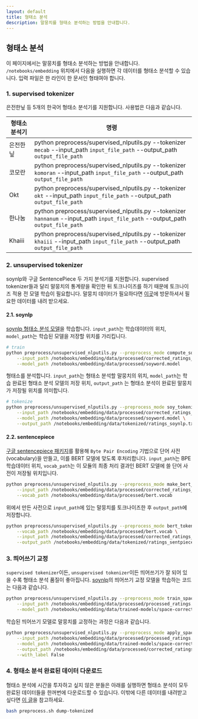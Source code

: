 ```yaml
---
layout: default
title: 형태소 분석
description: 말뭉치를 형태소 분석하는 방법을 안내합니다.
---
```




## 형태소 분석

이 페이지에서는 말뭉치를 형태소 분석하는 방법을 안내합니다.
`/notebooks/embedding` 위치에서 다음을 실행하면 각 데이터를 형태소 분석할 수 있습니다. 
입력 파일은 한 라인이 한 문서인 형태여야 합니다. 



### 1. supervised tokenizer

은전한닢 등 5개의 한국어 형태소 분석기를 지원합니다. 사용법은 다음과 같습니다.

| 형태소 분석기 | 명령                                                         |
| ------------- | ------------------------------------------------------------ |
| 은전한닢      | python preprocess/supervised_nlputils.py --tokenizer `mecab` --input_path `input_file_path` --output_path `output_file_path` |
| 코모란        | python preprocess/supervised_nlputils.py --tokenizer `komoran` --input_path `input_file_path` --output_path `output_file_path` |
| Okt           | python preprocess/supervised_nlputils.py --tokenizer `okt` --input_path `input_file_path` --output_path `output_file_path` |
| 한나눔        | python preprocess/supervised_nlputils.py --tokenizer `hannanum` --input_path `input_file_path` --output_path `output_file_path` |
| Khaiii        | python preprocess/supervised_nlputils.py --tokenizer `khaiii` --input_path `input_file_path` --output_path `output_file_path` |



### 2. unsupervised tokenizer

soynlp와 구글 SentencePiece 두 가지 분석기를 지원합니다. supervised tokenizer들과 달리 말뭉치의 통계량을 확인한 뒤 토크나이즈를 하기 때문에 토크나이즈 적용 전 모델 학습이 필요합니다. 말뭉치 데이터가 필요하다면 [이곳](https://ratsgo.github.io/embedding/downloaddata.html)에 방문하셔서 필요한 데이터를 내려 받으세요.



#### 2.1. soynlp

[soynlp 형태소 분석 모델](https://github.com/lovit/soynlp)을 학습합니다. `input_path`는 학습데이터의 위치, `model_path`는 학습된 모델을 저장할 위치를 가리킵니다.

```bash
# train
python preprocess/unsupervised_nlputils.py --preprocess_mode compute_soy_word_score \
	--input_path /notebooks/embedding/data/processed/corrected_ratings_corpus.txt \
	--model_path /notebooks/embedding/data/processed/soyword.model
```

형태소를 분석합니다.  `input_path`는 형태소 분석할 말뭉치의 위치, `model_path`는 학습 완료된 형태소 분석 모델의 저장 위치, `output_path` 는 형태소 분석이 완료된 말뭉치가 저장될 위치를 의미합니다.

```bash
# tokenize
python preprocess/unsupervised_nlputils.py --preprocess_mode soy_tokenize \
	--input_path /notebooks/embedding/data/processed/corrected_ratings_corpus.txt \
	--model_path /notebooks/embedding/data/processed/soyword.model \
	--output_path /notebooks/embedding/data/tokenized/ratings_soynlp.txt
```



#### 2.2. sentencepiece

[구글 sentencepiece 패키지](https://github.com/google/sentencepiece)를 활용해 `Byte Pair Encoding` 기법으로 단어 사전(vocabulary)을 만들고, 이를 BERT 모델에 맞도록 후처리합니다. `input_path`는 BPE 학습데이터 위치, `vocab_path`는 이 모듈의 최종 처리 결과인 BERT 모델에 쓸 단어 사전이 저장될 위치입니다.

```bash
python preprocess/unsupervised_nlputils.py --preprocess_mode make_bert_vocab \
	--input_path /notebooks/embedding/data/processed/corrected_ratings_corpus.txt \
	--vocab_path /notebooks/embedding/data/processed/bert.vocab
```

위에서 만든 사전으로 `input_path`에 있는 말뭉치를 토크나이즈한 후 `output_path`에 저장합니다.

```bash
python preprocess/unsupervised_nlputils.py --preprocess_mode bert_tokenize \
	--vocab_path /notebooks/embedding/data/processed/bert.vocab \
	--input_path /notebooks/embedding/data/processed/corrected_ratings_corpus.txt \
	--output_path /notebooks/embedding/data/tokenized/ratings_sentpiece.txt
```



### 3. 띄어쓰기 교정

`supervised tokenizer`이든, `unsupervised tokenizer`이든 띄어쓰기가 잘 되어 있을 수록 형태소 분석 품질이 좋아집니다. [soynlp](https://github.com/lovit/soynlp)의 띄어쓰기 교정 모델을 학습하는 코드는 다음과 같습니다.

```bash
python preprocess/unsupervised_nlputils.py --preprocess_mode train_space \
	--input_path /notebooks/embedding/data/processed/processed_ratings.txt \
	--model_path /notebooks/embedding/data/trained-models/space-correct.model
```

학습된 띄어쓰기 모델로 말뭉치를 교정하는 과정은 다음과 같습니다.

```bash
python preprocess/unsupervised_nlputils.py --preprocess_mode apply_space_correct \
	--input_path /notebooks/embedding/data/processed/processed_ratings.txt \
	--model_path /notebooks/embedding/data/trained-models/space-correct.model \
	--output_path /notebooks/embedding/data/processed/corrected_ratings_corpus.txt \
	--with_label False
```



### 4. 형태소 분석 완료된 데이터 다운로드

형태소 분석에 시간을 투자하고 싶지 않은 분들은 아래를 실행하면 형태소 분석이 모두 완료된 데이터들을 한꺼번에 다운로드할 수 있습니다. 이밖에 다른 데이터를 내려받고 싶다면 [이 글](https://ratsgo.github.io/embedding/downloaddata.html)을 참고하세요.

```bash
bash preprocess.sh dump-tokenized
```

